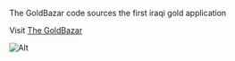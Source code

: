 The GoldBazar code sources 
the first iraqi gold application

Visit <a href="https://thegoldbazar.com">The GoldBazar </a>

![Alt](https://repobeats.axiom.co/api/embed/f2ada4ed841598cd7c85597f207107fd5c44d6dc.svg "Repobeats analytics image")
